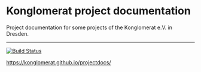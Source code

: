 # Konglomerat project documentation

Project documentation for some projects of the Konglomerat e.V. in Dresden.

---

[![Build Status](https://travis-ci.com/konglomerat/projectdocs.svg?branch=master)](https://travis-ci.com/konglomerat/projectdocs)

https://konglomerat.github.io/projectdocs/
